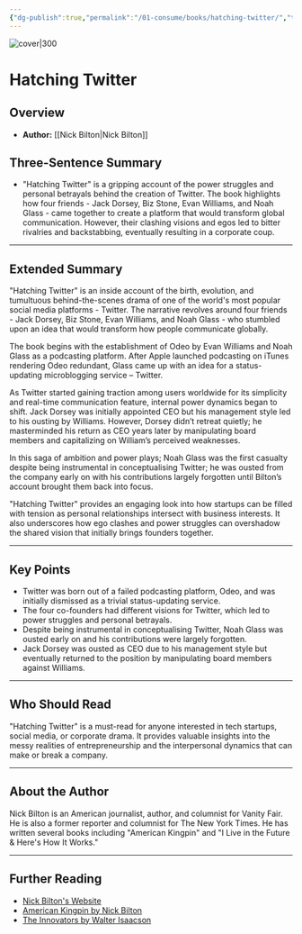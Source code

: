 ```yaml
---
{"dg-publish":true,"permalink":"/01-consume/books/hatching-twitter/","title":"Hatching Twitter","tags":["tech-startups","social-media","corporate-drama","entrepreneurship"]}
---
```


![cover|300](http://books.google.com/books/content?id=GX8ODAAAQBAJ&printsec=frontcover&img=1&zoom=1&edge=curl&source=gbs_api)
# Hatching Twitter

## Overview
- **Author:** [[Nick Bilton\|Nick Bilton]]  

## Three-Sentence Summary
- "Hatching Twitter" is a gripping account of the power struggles and personal betrayals behind the creation of Twitter. The book highlights how four friends - Jack Dorsey, Biz Stone, Evan Williams, and Noah Glass - came together to create a platform that would transform global communication. However, their clashing visions and egos led to bitter rivalries and backstabbing, eventually resulting in a corporate coup.

---

## Extended Summary
"Hatching Twitter" is an inside account of the birth, evolution, and tumultuous behind-the-scenes drama of one of the world's most popular social media platforms - Twitter. The narrative revolves around four friends - Jack Dorsey, Biz Stone, Evan Williams, and Noah Glass - who stumbled upon an idea that would transform how people communicate globally.

The book begins with the establishment of Odeo by Evan Williams and Noah Glass as a podcasting platform. After Apple launched podcasting on iTunes rendering Odeo redundant, Glass came up with an idea for a status-updating microblogging service – Twitter.

As Twitter started gaining traction among users worldwide for its simplicity and real-time communication feature, internal power dynamics began to shift. Jack Dorsey was initially appointed CEO but his management style led to his ousting by Williams. However, Dorsey didn’t retreat quietly; he masterminded his return as CEO years later by manipulating board members and capitalizing on William’s perceived weaknesses.

In this saga of ambition and power plays; Noah Glass was the first casualty despite being instrumental in conceptualising Twitter; he was ousted from the company early on with his contributions largely forgotten until Bilton’s account brought them back into focus.

"Hatching Twitter" provides an engaging look into how startups can be filled with tension as personal relationships intersect with business interests. It also underscores how ego clashes and power struggles can overshadow the shared vision that initially brings founders together.

---

## Key Points
- Twitter was born out of a failed podcasting platform, Odeo, and was initially dismissed as a trivial status-updating service.
- The four co-founders had different visions for Twitter, which led to power struggles and personal betrayals.
- Despite being instrumental in conceptualising Twitter, Noah Glass was ousted early on and his contributions were largely forgotten.
- Jack Dorsey was ousted as CEO due to his management style but eventually returned to the position by manipulating board members against Williams.

---

## Who Should Read
"Hatching Twitter" is a must-read for anyone interested in tech startups, social media, or corporate drama. It provides valuable insights into the messy realities of entrepreneurship and the interpersonal dynamics that can make or break a company. 

---

## About the Author
Nick Bilton is an American journalist, author, and columnist for Vanity Fair. He is also a former reporter and columnist for The New York Times. He has written several books including "American Kingpin" and "I Live in the Future & Here's How It Works."

---

## Further Reading
- [Nick Bilton's Website](http://www.nickbilton.com/)
- [American Kingpin by Nick Bilton](https://www.amazon.com/American-Kingpin-Criminal-Mastermind-Behind/dp/1591848148)
- [The Innovators by Walter Isaacson](https://www.amazon.com/Innovators-Hackers-Geniuses-Created-Revolution/dp/1476708703)
